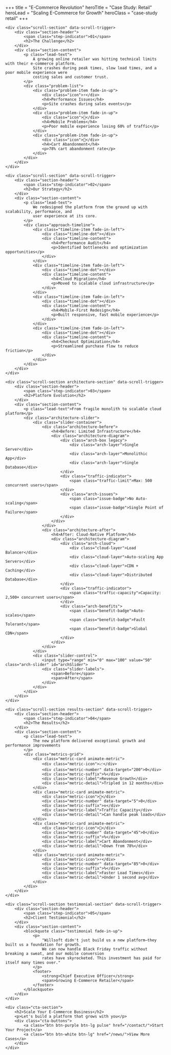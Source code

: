 +++
title = "E-Commerce Revolution"
heroTitle = "Case Study: Retail"
heroLead = "Scaling E-Commerce for Growth"
heroClass = "case-study retail"
+++

<div class="case-study-content">
    
    <div class="scroll-section" data-scroll-trigger>
        <div class="section-header">
            <span class="step-indicator">01</span>
            <h2>The Challenge</h2>
        </div>
        <div class="section-content">
            <p class="lead-text">
                A growing online retailer was hitting technical limits with their e-commerce platform. 
                Site crashes during peak times, slow load times, and a poor mobile experience were 
                costing sales and customer trust.
            </p>
            <div class="problem-list">
                <div class="problem-item fade-in-up">
                    <div class="icon">⚡</div>
                    <h4>Performance Issues</h4>
                    <p>Site crashes during sales events</p>
                </div>
                <div class="problem-item fade-in-up">
                    <div class="icon">📱</div>
                    <h4>Mobile Problems</h4>
                    <p>Poor mobile experience losing 60% of traffic</p>
                </div>
                <div class="problem-item fade-in-up">
                    <div class="icon">🛒</div>
                    <h4>Cart Abandonment</h4>
                    <p>78% cart abandonment rate</p>
                </div>
            </div>
        </div>
    </div>

    <div class="scroll-section" data-scroll-trigger>
        <div class="section-header">
            <span class="step-indicator">02</span>
            <h2>Our Strategy</h2>
        </div>
        <div class="section-content">
            <p class="lead-text">
                We redesigned the platform from the ground up with scalability, performance, and 
                user experience at its core.
            </p>
            <div class="approach-timeline">
                <div class="timeline-item fade-in-left">
                    <div class="timeline-dot"></div>
                    <div class="timeline-content">
                        <h4>Performance Audit</h4>
                        <p>Identified bottlenecks and optimization opportunities</p>
                    </div>
                </div>
                <div class="timeline-item fade-in-left">
                    <div class="timeline-dot"></div>
                    <div class="timeline-content">
                        <h4>Cloud Migration</h4>
                        <p>Moved to scalable cloud infrastructure</p>
                    </div>
                </div>
                <div class="timeline-item fade-in-left">
                    <div class="timeline-dot"></div>
                    <div class="timeline-content">
                        <h4>Mobile-First Redesign</h4>
                        <p>Built responsive, fast mobile experience</p>
                    </div>
                </div>
                <div class="timeline-item fade-in-left">
                    <div class="timeline-dot"></div>
                    <div class="timeline-content">
                        <h4>Checkout Optimization</h4>
                        <p>Streamlined purchase flow to reduce friction</p>
                    </div>
                </div>
            </div>
        </div>
    </div>

    <div class="scroll-section architecture-section" data-scroll-trigger>
        <div class="section-header">
            <span class="step-indicator">03</span>
            <h2>Platform Evolution</h2>
        </div>
        <div class="section-content">
            <p class="lead-text">From fragile monolith to scalable cloud platform</p>
            <div class="architecture-slider">
                <div class="slider-container">
                    <div class="architecture-before">
                        <h4>Before: Limited Infrastructure</h4>
                        <div class="architecture-diagram">
                            <div class="arch-box legacy">
                                <div class="arch-layer">Single Server</div>
                                <div class="arch-layer">Monolithic App</div>
                                <div class="arch-layer">Single Database</div>
                            </div>
                            <div class="traffic-indicator">
                                <span class="traffic-limit">Max: 500 concurrent users</span>
                            </div>
                            <div class="arch-issues">
                                <span class="issue-badge">No Auto-scaling</span>
                                <span class="issue-badge">Single Point of Failure</span>
                            </div>
                        </div>
                    </div>
                    <div class="architecture-after">
                        <h4>After: Cloud-Native Platform</h4>
                        <div class="architecture-diagram">
                            <div class="arch-cloud">
                                <div class="cloud-layer">Load Balancer</div>
                                <div class="cloud-layer">Auto-scaling App Servers</div>
                                <div class="cloud-layer">CDN + Caching</div>
                                <div class="cloud-layer">Distributed Database</div>
                            </div>
                            <div class="traffic-indicator">
                                <span class="traffic-capacity">Capacity: 2,500+ concurrent users</span>
                            </div>
                            <div class="arch-benefits">
                                <span class="benefit-badge">Auto-scales</span>
                                <span class="benefit-badge">Fault Tolerant</span>
                                <span class="benefit-badge">Global CDN</span>
                            </div>
                        </div>
                    </div>
                </div>
                <div class="slider-control">
                    <input type="range" min="0" max="100" value="50" class="arch-slider" id="archSlider">
                    <div class="slider-labels">
                        <span>Before</span>
                        <span>After</span>
                    </div>
                </div>
            </div>
        </div>
    </div>

    <div class="scroll-section results-section" data-scroll-trigger>
        <div class="section-header">
            <span class="step-indicator">04</span>
            <h2>The Results</h2>
        </div>
        <div class="section-content">
            <p class="lead-text">
                The new platform delivered exceptional growth and performance improvements
            </p>
            <div class="metrics-grid">
                <div class="metric-card animate-metric">
                    <div class="metric-icon">📈</div>
                    <div class="metric-number" data-target="200">0</div>
                    <div class="metric-suffix">%</div>
                    <div class="metric-label">Revenue Growth</div>
                    <div class="metric-detail">Tripled in 12 months</div>
                </div>
                <div class="metric-card animate-metric">
                    <div class="metric-icon">🚀</div>
                    <div class="metric-number" data-target="5">0</div>
                    <div class="metric-suffix">x</div>
                    <div class="metric-label">Traffic Capacity</div>
                    <div class="metric-detail">Can handle peak loads</div>
                </div>
                <div class="metric-card animate-metric">
                    <div class="metric-icon">🛒</div>
                    <div class="metric-number" data-target="45">0</div>
                    <div class="metric-suffix">%</div>
                    <div class="metric-label">Cart Abandonment</div>
                    <div class="metric-detail">Down from 78%</div>
                </div>
                <div class="metric-card animate-metric">
                    <div class="metric-icon">⚡</div>
                    <div class="metric-number" data-target="85">0</div>
                    <div class="metric-suffix">%</div>
                    <div class="metric-label">Faster Load Times</div>
                    <div class="metric-detail">Under 1 second avg</div>
                </div>
            </div>
        </div>
    </div>

    <div class="scroll-section testimonial-section" data-scroll-trigger>
        <div class="section-header">
            <span class="step-indicator">05</span>
            <h2>Client Testimonial</h2>
        </div>
        <div class="section-content">
            <blockquote class="testimonial fade-in-up">
                <p>
                    "Willsoft didn't just build us a new platform—they built us a foundation for growth. 
                    We can now handle Black Friday traffic without breaking a sweat, and our mobile conversion 
                    rates have skyrocketed. This investment has paid for itself many times over."
                </p>
                <footer>
                    <strong>Chief Executive Officer</strong>
                    <span>Growing E-Commerce Retailer</span>
                </footer>
            </blockquote>
        </div>
    </div>

    <div class="cta-section">
        <h2>Scale Your E-Commerce Business</h2>
        <p>Let's build a platform that grows with you</p>
        <div class="cta-buttons">
            <a class="btn btn-purple btn-lg pulse" href="/contact/">Start Your Project</a>
            <a class="btn btn-white btn-lg" href="/news/">View More Cases</a>
        </div>
    </div>

</div>
